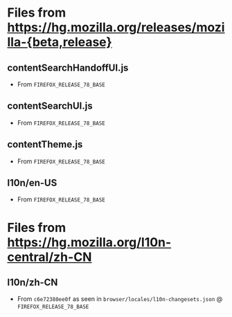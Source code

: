 # Files from https://hg.mozilla.org/releases/mozilla-{beta,release}

## contentSearchHandoffUI.js

* From `FIREFOX_RELEASE_78_BASE`

## contentSearchUI.js

* From `FIREFOX_RELEASE_78_BASE`

## contentTheme.js

* From `FIREFOX_RELEASE_78_BASE`

## l10n/en-US

* From `FIREFOX_RELEASE_78_BASE`

# Files from https://hg.mozilla.org/l10n-central/zh-CN

## l10n/zh-CN

* From `c6e72380ee0f` as seen in `browser/locales/l10n-changesets.json` @ `FIREFOX_RELEASE_78_BASE`
